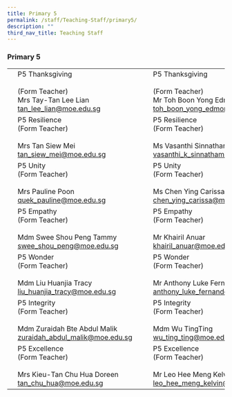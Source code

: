```yaml
---
title: Primary 5
permalink: /staff/Teaching-Staff/primary5/
description: ""
third_nav_title: Teaching Staff
---
```

### Primary 5


|  	|  	|  	|  	|  	|
|---	|---	|---	|---	|---	|
|  	| P5 Thanksgiving<br><br>(Form Teacher)<br>Mrs Tay-Tan Lee Lian<br>tan_lee_lian@moe.edu.sg 	|   	| 	| P5 Thanksgiving<br><br>(Form Teacher)<br>Mr Toh Boon Yong Edmond<br>toh_boon_yong_edmond@moe.edu.sg 	|
| 	| P5 Resilience<br>(Form Teacher)<br><br>Mrs Tan Siew Mei<br>tan_siew_mei@moe.edu.sg 	|   	|	| P5 Resilience <br>(Form Teacher)<br><br>Ms Vasanthi Sinnathamby<br>vasanthi_k_sinnathamby@moe.edu.sg 	|
| 	| P5 Unity <br>(Form Teacher)<br><br>Mrs Pauline Poon<br>quek_pauline@moe.edu.sg 	|   	| 	| P5 Unity <br>(Form Teacher)<br><br>Ms Chen Ying Carissa<br>chen_ying_carissa@moe.edu.sg 	|
| 	| P5 Empathy<br>(Form Teacher)<br><br>Mdm Swee Shou Peng Tammy<br>swee_shou_peng@moe.edu.sg 	|   	|	| P5 Empathy<br>(Form Teacher)<br><br>Mr Khairil Anuar<br>khairil_anuar@moe.edu.sg 	|
| 	| P5 Wonder<br>(Form Teacher)<br><br>Mdm Liu Huanjia Tracy<br>liu_huanjia_tracy@moe.edu.sg 	|   	| 	| P5 Wonder<br>(Form Teacher)<br><br>Mr Anthony Luke Fernandez<br>anthony_luke_fernandez@moe.edu.sg  	|
| 	| P5 Integrity<br>(Form Teacher)<br><br>Mdm Zuraidah Bte Abdul Malik<br>zuraidah_abdul_malik@moe.edu.sg 	|   	|  	| P5 Integrity<br>(Form Teacher)<br><br>Mdm Wu TingTing<br>wu_ting_ting@moe.edu.sg 	|
| 	| P5 Excellence<br>(Form Teacher)<br><br>Mrs Kieu-Tan Chu Hua Doreen<br>tan_chu_hua@moe.edu.sg 	|   	| 	| P5 Excellence<br>(Form Teacher)<br><br>Mr Leo Hee Meng Kelvin<br>leo_hee_meng_kelvin@moe.edu.sg 	|
